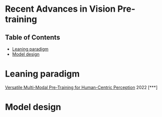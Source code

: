 # Recent Advances in Vision Pre-training


## Table of Contents

* [Leaning paradigm](#leaning-paradigm)
* [Model design](#model-design)

 
# Leaning paradigm
[Versatile Multi-Modal Pre-Training for Human-Centric Perception](https://arxiv.org/pdf/2203.13815.pdf) 2022 [***]




# Model design
